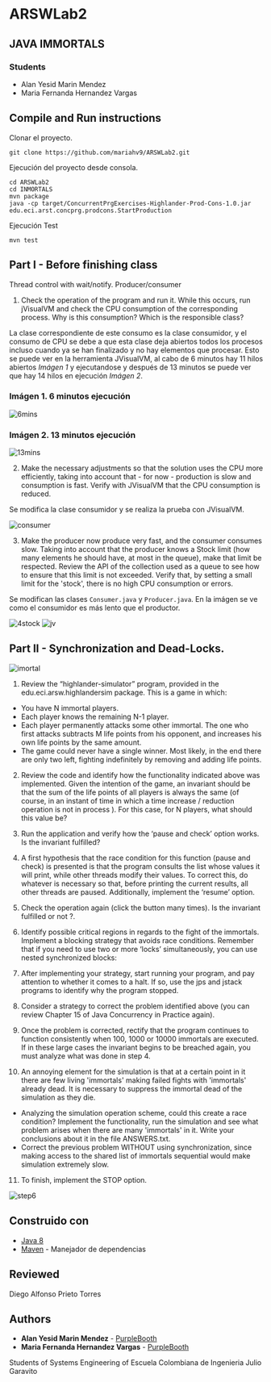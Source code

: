 # ARSWLab2
## JAVA IMMORTALS

### Students

* Alan Yesid Marin Mendez
* Maria Fernanda Hernandez Vargas

## Compile and Run instructions

Clonar el proyecto.

```
git clone https://github.com/mariahv9/ARSWLab2.git
```

Ejecución del proyecto desde consola.

```
cd ARSWLab2
cd INMORTALS
mvn package
java -cp target/ConcurrentPrgExercises-Highlander-Prod-Cons-1.0.jar edu.eci.arst.concprg.prodcons.StartProduction
```

Ejecución Test

```
mvn test
```


## Part I - Before finishing class

Thread control with wait/notify. Producer/consumer

1. Check the operation of the program and run it. While this occurs, run jVisualVM and check the CPU consumption of the corresponding process. Why is this consumption? Which is the responsible class? 

La clase correspondiente de este consumo es la clase consumidor, y el consumo de CPU se debe a que esta clase deja abiertos todos los procesos incluso cuando ya se han finalizado y no hay elementos que procesar. Esto se puede ver en la herramienta JVisualVM, al cabo de 6 minutos hay 11 hilos abiertos *Imágen 1* y ejecutandose y después de 13 minutos se puede ver que hay 14 hilos en ejecución *Imágen 2*.

### Imágen 1. 6 minutos ejecución
![6mins](https://github.com/mariahv9/ARSWLab2/blob/master/resoruces/6mins.png)

### Imágen 2. 13 minutos ejecución
![13mins](https://github.com/mariahv9/ARSWLab2/blob/master/resoruces/13mins.png)

2. Make the necessary adjustments so that the solution uses the CPU more efficiently, taking into account that - for now - production is slow and consumption is fast. Verify with JVisualVM that the CPU consumption is reduced. 

Se modifica la clase consumidor y se realiza la prueba con JVisualVM.

![consumer](https://github.com/mariahv9/ARSWLab2/blob/master/resoruces/consumidor.png)

3. Make the producer now produce very fast, and the consumer consumes slow. Taking into account that the producer knows a Stock limit (how many elements he should have, at most in the queue), make that limit be respected. Review the API of the collection used as a queue to see how to ensure that this limit is not exceeded. Verify that, by setting a small limit for the 'stock', there is no high CPU consumption or errors.

Se modifican las clases ``` Consumer.java ``` y ``` Producer.java ```. En la imágen se ve como el consumidor es más lento que el productor.

![4stock](https://github.com/mariahv9/ARSWLab2/blob/master/resoruces/4stock.png)
![jv](https://github.com/mariahv9/ARSWLab2/blob/master/resoruces/3part.png)

## Part II - Synchronization and Dead-Locks.

![imortal](https://github.com/mariahv9/ARSWLab2/blob/master/resoruces/imortal.png)

1. Review the “highlander-simulator” program, provided in the edu.eci.arsw.highlandersim package. This is a game in which:
* You have N immortal players. 
* Each player knows the remaining N-1 player.
* Each player permanently attacks some other immortal. The one who first attacks subtracts M life points from his opponent, and increases his own life points by the same amount. 
* The game could never have a single winner. Most likely, in the end there are only two left, fighting indefinitely by removing and adding life points. 

2. Review the code and identify how the functionality indicated above was implemented. Given the intention of the game, an invariant should be that the sum of the life points of all players is always the same (of course, in an instant of time in which a time increase / reduction operation is not in process ). For this case, for N players, what should this value be?

3. Run the application and verify how the ‘pause and check’ option works. Is the invariant fulfilled?

4. A first hypothesis that the race condition for this function (pause and check) is presented is that the program consults the list whose values ​​it will print, while other threads modify their values. To correct this, do whatever is necessary so that, before printing the current results, all other threads are paused. Additionally, implement the ‘resume’ option.

5. Check the operation again (click the button many times). Is the invariant fulfilled or not ?.

6. Identify possible critical regions in regards to the fight of the immortals. Implement a blocking strategy that avoids race conditions. Remember that if you need to use two or more ‘locks’ simultaneously, you can use nested synchronized blocks:

7. After implementing your strategy, start running your program, and pay attention to whether it comes to a halt. If so, use the jps and jstack programs to identify why the program stopped.

8. Consider a strategy to correct the problem identified above (you can review Chapter 15 of Java Concurrency in Practice again).

9. Once the problem is corrected, rectify that the program continues to function consistently when 100, 1000 or 10000 immortals are executed. If in these large cases the invariant begins to be breached again, you must analyze what was done in step 4.

10. An annoying element for the simulation is that at a certain point in it there are few living 'immortals' making failed fights with 'immortals' already dead. It is necessary to suppress the immortal dead of the simulation as they die. 

* Analyzing the simulation operation scheme, could this create a race condition? Implement the functionality, run the simulation and see what problem arises when there are many 'immortals' in it. Write your conclusions about it in the file ANSWERS.txt. 
* Correct the previous problem WITHOUT using synchronization, since making access to the shared list of immortals sequential would make simulation extremely slow. 

11. To finish, implement the STOP option.

![step6](https://github.com/mariahv9/ARSWLab2/blob/master/resoruces/Step6.png)

## Construido con 

* [Java 8](https://www.java.com/es/about/whatis_java.jsp)
* [Maven](https://maven.apache.org/) - Manejador de dependencias

## Reviewed

Diego Alfonso Prieto Torres

## Authors

* **Alan Yesid Marin Mendez** - [PurpleBooth](https://github.com/Elan-MarMEn)
* **Maria Fernanda Hernandez Vargas** - [PurpleBooth](https://github.com/mariahv9)


Students of Systems Engineering of Escuela Colombiana de Ingenieria Julio Garavito 
